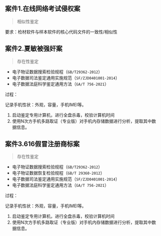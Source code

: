 ## 案件1.在线网络考试侵权案

> 相似性鉴定

要求：检材软件与样本软件的核心代码文件的一致性/相似性

## 案件2.夏敏被强奸案

> 存在性鉴定

- 电子物证数据搜索检验规程（`GB/T29362-2012`）
- 电子数据司法鉴定通用实施规范（`SF/ZJD0401001-2014`）
- 电子数据法庭科学鉴定通用方法（`GA/T 756-2021`）

过程：

记录手机性状：外观，容量，手机IMEI等。

1. 启动鉴定专用计算机，进行全盘杀毒，校验计算机时间
2. 使用N次方手机多路取证（专业版）对手机内存储数据进行分析，提取其中数据信息。


## 案件3.616假冒注册商标案

> 存在性鉴定

- 电子物证数据搜索检验规程（`GB/T29362-2012`）
- 电子物证数据恢复检验规程（`GB/T 29360-2012`）
- 电子数据司法鉴定通用实施规范（`SF/ZJD0401001-2014`）
- 电子数据法庭科学鉴定通用方法（`GA/T 756-2021`）

过程：

记录手机性状：外观，容量，手机IMEI等。

1. 启动鉴定专用计算机，进行全盘杀毒，校验计算机时间
2. 使用N次方手机多路取证（专业版）对手机内存储数据进行分析，提取其中数据信息。